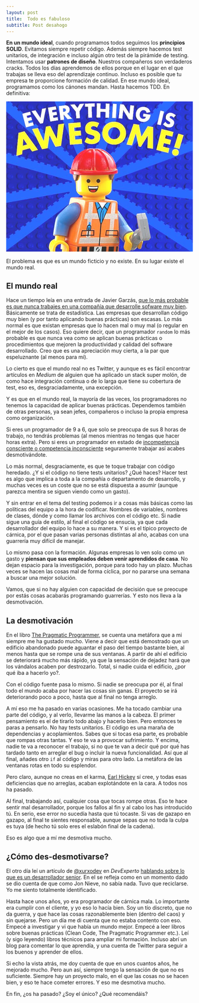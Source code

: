 ```yaml
---
layout: post
title:  Todo es fabuloso
subtitle: Post desahogo
---
```


**En un mundo ideal**, cuando programamos todos seguimos los **principios SOLID**. Evitamos siempre repetir código. Además siempre hacemos test unitarios, de integración e incluso algún otro test de la pirámide de testing. Intentamos usar **patrones de diseño**. Nuestros compañeros son verdaderos cracks. Todos los días aprendemos de ellos porque en el lugar en el que trabajas se lleva eso del aprendizaje continuo. Incluso es posible que tu empresa te proporcione formación de calidad. En ese mundo ideal, programamos como los cánones mandan. Hasta hacemos TDD. En definitiva:

![Everything is awesome](/img/posts/2016/everything-is-awesome.jpg)
 
El problema es que es un mundo ficticio y no existe. En su lugar existe el mundo real.


## El mundo real
 
Hace un tiempo leía en una entrada de Javier Garzás, [que lo más probable es que nunca trabajes en una compañía que desarrolle sofware muy bien](http://www.javiergarzas.com/2015/03/lo-mas-probable-es-que-nunca-trabajes-en-una-organizacion-que-haga-software-muy-bien.html). Básicamente se trata de estadística. Las empresas que desarrollan código muy bien (y por tanto aplicando buenas prácticas) son escasas. Lo más normal es que existan empresas que lo hacen mal o muy mal (o regular en el mejor de los casos). Eso quiere decir, que un programador `random` lo más probable es que nunca vea como se aplican buenas prácticas o procedimientos que mejoren la productividad y calidad del software desarrollado. Creo que es una apreciación muy cierta, a la par que espeluznante (al menos para mí).

Lo cierto es que el mundo real no es Twitter, y aunque es es fácil encontrar artículos en *Medium* de alguien que ha aplicado un stack super molón, de como hace integración continua o de lo larga que tiene su cobertura de test, eso es, desgraciadamente, una excepción.

Y es que en el mundo real, la mayoría de las veces, los programadores no tenemos la capacidad de aplicar buenas prácticas. Dependemos también de otras personas, ya sean jefes, compañeros o incluso la propia empresa como organización. 

Si eres un programador de 9 a 6, que solo se preocupa de sus 8 horas de trabajo, no tendrás problemas (al menos mientras no tengas que hacer horas extra). Pero si eres un programador en estado de [incompetencia consciente o competencia inconsciente](http://blog.koalite.com/2016/02/se-consciente-de-lo-que-sabes-y-de-lo-que-no) seguramente trabajar así acabes desmotivándote. 

Lo más normal, desgraciamente, es que te toque trabajar con código heredado. ¿Y si el código no tiene tests unitarios? ¿Qué haces? Hacer test es algo que implica a toda a la compañía o departamento de desarrollo, y muchas veces es un coste que no se está dispuesta a asumir (aunque parezca mentira se siguen viendo como un gasto).

Y sin entrar en el tema del testing podemos ir a cosas más básicas como las políticas del equipo a la hora de codificar. Nombres de variables, nombres de clases,  dónde y como llamar los archivos con el código etc. Si nadie sigue una guía de estilo, al final el código se ensucia, ya que cada desarrollador del equipo lo hace a su manera. Y si es el típico proyecto de cárnica, por el que pasan varias personas distintas al año, acabas con una guarrería muy difícil de manejar.

Lo mismo pasa con la formación.  Algunas empresas lo ven solo como un gasto y **piensan que sus empleados deben venir aprendidos de casa**. No dejan espacio para la investigación, porque para todo hay un plazo. Muchas veces se hacen las cosas mal de forma cíclica, por no pararse una semana a buscar una mejor solución.

Vamos, que si no hay alguien con capacidad de decisión que se preocupe por estás cosas acabarás programando guarrerías. Y esto nos lleva a la desmotivación.

## La desmotivación

En el libro [The  Pragmatic Programmer](https://www.amazon.com/Pragmatic-Programmer-Journeyman-Master/dp/020161622X), se cuenta  una metáfora que a mi siempre me ha gustado mucho. Viene a decir que está demostrado que un edificio abandonado puede aguantar el paso del tiempo bastante bien, al menos hasta que se rompe una de sus ventanas.  A partir de ahí el edificio se deteriorará mucho más rápido, ya que la sensación de dejadez hará que los vándalos acaben por destrozarlo. Total, si nadie cuida el edificio, ¿por qué iba a hacerlo yo?.

Con el código fuente pasa lo mismo. Si nadie se preocupa por él, al final todo el mundo acaba por hacer las cosas sin ganas. El proyecto se irá deteriorando poco a poco, hasta que al final no tenga arreglo. 

A mí eso me ha pasado en varias ocasiones. Me ha tocado cambiar una parte del código, y al verlo, llevarme las manos a la cabeza. El primer pensamiento es el de tirarlo todo abajo y hacerlo bien. Pero entonces te paras a pensarlo. No hay tests unitarios. El código es una maraña de dependencias y acoplamientos. Sabes que si tocas esa parte, es probable que rompas otras tantas. Y eso te va a provocar sufrimiento. Y encima, nadie te va a reconocer el trabajo, si no que te van a decir qué por qué has tardado tanto en arreglar el bug o incluir la nueva funcionalidad. Así que al final, añades otro `if` al código y miras para otro lado. La metáfora de las ventanas rotas en todo su esplendor.

Pero claro, aunque no creas en el karma, [Earl Hickey](https://es.wikipedia.org/wiki/Earl_Hickey) sí cree, y todas esas deficiencias que no arreglas, acaban explotándote en la cara. A todos nos ha pasado. 

Al final, trabajando así, cualquier cosa que tocas rompe otras. Eso te hace sentir mal desarrollador, porque los fallos al fin y al cabo los has introducido tú. En serio, ese error no sucedía hasta que tú tocaste. Si vas de gazapo en gazapo, al final te sientes responsable, aunque sepas que no toda la culpa es tuya (de hecho tú solo eres el eslabón final de la cadena).

Eso es algo que a mí me desmotiva mucho. 

## ¿Cómo des-desmotivarse?

El otro día leí un artículo de [@xurxodev](https://twitter.com/xurxodev) en *DevExperto* [hablando sobre lo que es un desarrollador senior](https://devexperto.com/senior-developer/). En el se refleja como en un momento dado se dio cuenta de que como Jon Nieve, no sabía nada. Tuvo que reciclarse. Yo me siento totalmente identificado.

Hasta hace unos años, yo era programador de cárnica mala. Lo importante era cumplir con el cliente, y yo eso lo hacía bien. Soy un tío discreto, que no da guerra, y que hace las cosas razonablemente bien (dentro del caos) y sin quejarse. Pero un día me di cuenta que no estaba contento con eso. Empecé a investigar y vi que había un mundo mejor. Empecé a leer libros sobre buenas prácticas (Clean Code, The Pragmatic Programmer etc.). Leí (y sigo leyendo) libros técnicos para ampliar mi formación. Incluso abrí un blog para comentar lo que aprendía, y una cuenta de Twitter para seguir a los buenos y aprender de ellos.  

Si echo la vista atrás, me doy cuenta de que en unos cuantos años, he mejorado mucho. Pero aun así, siempre tengo la sensación de que no es suficiente. Siempre hay un proyecto malo, en el que las cosas no se hacen bien, y eso te hace cometer errores. Y eso me desmotiva mucho.

En fin, ¿os ha pasado? ¿Soy el único? ¿Qué recomendáis?
